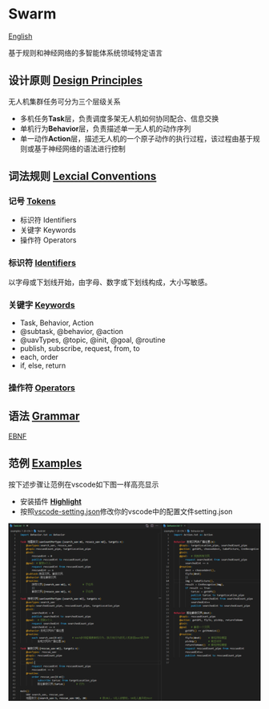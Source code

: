 # Swarm

[English](./README.md)

基于规则和神经网络的多智能体系统领域特定语言

## 设计原则 [Design Principles](./README.md/#design-principles)

无人机集群任务可分为三个层级关系

- 多机任务**Task**层，负责调度多架无人机如何协同配合、信息交换
- 单机行为**Behavior**层，负责描述单一无人机的动作序列
- 单一动作**Action**层，描述无人机的一个原子动作的执行过程，该过程由基于规则或基于神经网络的语法进行控制

## 词法规则 [Lexcial Conventions](./README.md/#lexcial-conventions)

### 记号 [Tokens](./README.md/#tokens)

- 标识符 Identifiers
- 关键字 Keywords
- 操作符 Operators

### 标识符 [Identifiers](./README.md/#identifiers)

以字母或下划线开始，由字母、数字或下划线构成，大小写敏感。

### 关键字 [Keywords](./README.md/#keywords)

- Task, Behavior, Action
- @subtask, @behavior, @action
- @uavTypes, @topic, @init, @goal, @routine
- publish, subscribe, request, from, to
- each, order
- if, else, return

### 操作符 [Operators](./README.md/#operators)

## 语法 [Grammar](./README.md/#grammar)

[EBNF](EBNF.ebnf)

## 范例 [Examples](./examples)

按下述步骤让范例在vscode如下图一样高亮显示

- 安装插件 [**Highlight**](https://marketplace.visualstudio.com/items?itemName=fabiospampinato.vscode-highlight)
- 按照[vscode-setting.json](./examples/zh-CN/vscode-settings.json)修改你的vscode中的配置文件setting.json

![examples](./img/examples-zh-CN.PNG)